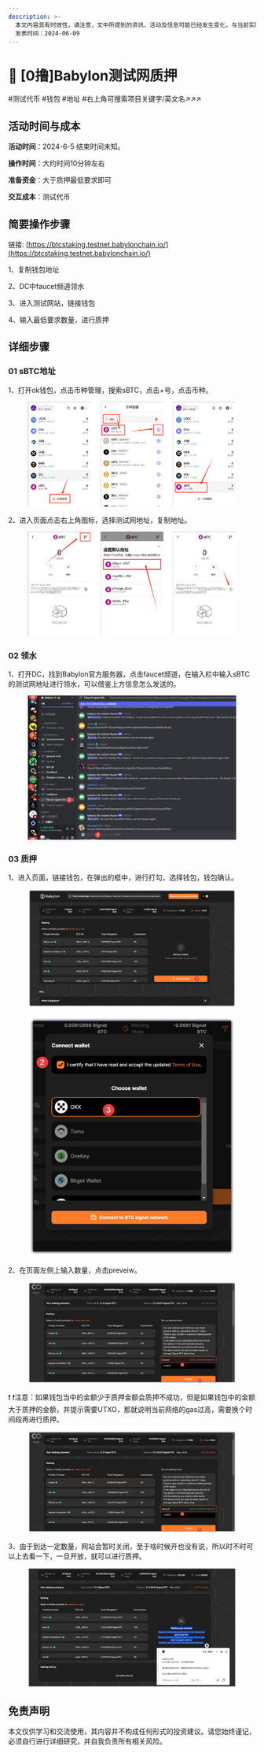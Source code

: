 ```yaml
---
description: >-
  本文内容具有时效性，请注意，文中所提到的资讯、活动及信息可能已经发生变化，与当前实际情况有所不同。我们建议您在做出任何决策之前，始终进行自主研究和验证。
  发表时间：2024-06-09
---
```


# 👼 \[0撸]Babylon测试网质押

\#测试代币 #钱包 #地址 #右上角可搜索项目关键字/英文名↗↗↗

## 活动时间与成本 <a href="#huo-dong-shi-jian-yu-cheng-ben" id="huo-dong-shi-jian-yu-cheng-ben"></a>

**活动时间**：2024-6-5 结束时间未知。

**操作时间**：大约时间10分钟左右

**准备资金**：大于质押最低要求即可

**交互成本**：测试代币

## 简要操作步骤 <a href="#jian-yao-cao-zuo-bu-zhou" id="jian-yao-cao-zuo-bu-zhou"></a>

链接: [https://btcstaking.testnet.babylonchain.io/](https://btcstaking.testnet.babylonchain.io/)

1、复制钱包地址

2、DC中faucet频道领水

3、进入测试网站，链接钱包

4、输入最低要求数量，进行质押

## 详细步骤 <a href="#xiang-xi-bu-zhou" id="xiang-xi-bu-zhou"></a>

### **01 sBTC地址**

1、打开ok钱包，点击币种管理，搜索sBTC，点击+号，点击币种。

<figure><img src="../.gitbook/assets/image (26).png" alt=""><figcaption></figcaption></figure>

2、进入页面点击右上角图标，选择测试网地址，复制地址。

<figure><img src="../.gitbook/assets/image (27).png" alt=""><figcaption></figcaption></figure>

### **02 领水**

1、打开DC，找到Babylon官方服务器，点击faucet频道，在输入栏中输入sBTC的测试网地址进行领水，可以借鉴上方信息怎么发送的。

<figure><img src="../.gitbook/assets/image (28).png" alt=""><figcaption></figcaption></figure>

### **03 质押**

1、进入页面，链接钱包，在弹出的框中，进行打勾，选择钱包，钱包确认。

<figure><img src="../.gitbook/assets/image (29).png" alt=""><figcaption></figcaption></figure>

<figure><img src="../.gitbook/assets/image (31).png" alt=""><figcaption></figcaption></figure>

2、在页面左侧上输入数量，点击preveiw。

<figure><img src="../.gitbook/assets/image (33).png" alt=""><figcaption></figcaption></figure>

❗ ❗注意：如果钱包当中的金额少于质押金额会质押不成功，但是如果钱包中的金额大于质押的金额，并提示需要UTXO，那就说明当前网络的gas过高，需要换个时间段再进行质押。

<figure><img src="../.gitbook/assets/image (34).png" alt=""><figcaption></figcaption></figure>

3、由于到达一定数量，网站会暂时关闭，至于啥时候开也没有说，所以时不时可以上去看一下，一旦开放，就可以进行质押。

<figure><img src="../.gitbook/assets/image (35).png" alt=""><figcaption></figcaption></figure>

## 免责声明 <a href="#mian-ze-sheng-ming" id="mian-ze-sheng-ming"></a>

本文仅供学习和交流使用，其内容并不构成任何形式的投资建议。请您始终谨记，必须自行进行详细研究，并自我负责所有相关风险。
